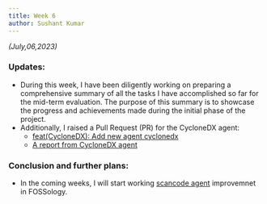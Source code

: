 ```yaml
---
title: Week 6
author: Sushant Kumar
---
```

<!--
SPDX-License-Identifier: CC-BY-SA-4.0

SPDX-FileCopyrightText: 2023 Sushant Kumar <sushantmishra02102002@gmail.com>
-->

*(July,06,2023)*

### Updates:

- During this week, I have been diligently working on preparing a comprehensive
  summary of all the tasks I have accomplished so far for the mid-term
  evaluation. The purpose of this summary is to showcase the progress and
  achievements made during the initial phase of the project.
- Additionally, I raised a Pull Request (PR) for the CycloneDX agent:
  - [feat(CycloneDX): Add new agent
    cyclonedx](https://github.com/fossology/fossology/pull/2507/)
  - [A report from CycloneDX
    agent](https://raw.githubusercontent.com/its-sushant/PHP-SNIPPETS/main/src/vlc_cdx_report.json)

### Conclusion and further plans:

- In the coming weeks, I will start working [scancode
  agent](https://github.com/fossology/fossology/tree/master/src/scancode)
  improvemnet in FOSSology.